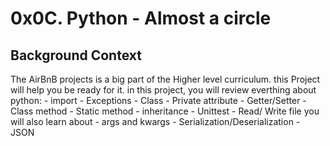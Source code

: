 # 0x0C. Python - Almost a circle
## Background Context
The AirBnB projects is a big part of the Higher level curriculum. this Project will help you be ready for it.
in this project, you will review everthing about python:
	- import
	- Exceptions
	- Class
	- Private attribute
	- Getter/Setter
	- Class method
	- Static method
	- inheritance
	- Unittest
	- Read/ Write file
you will also learn about
	- args and kwargs
	- Serialization/Deserialization
	- JSON

